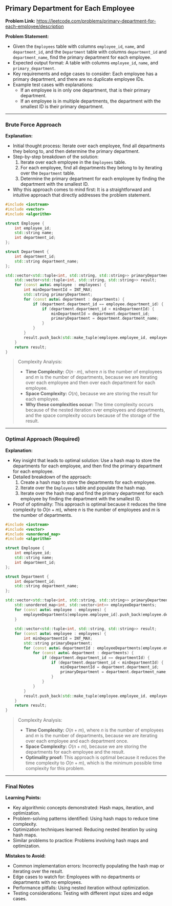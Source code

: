 ## Primary Department for Each Employee

**Problem Link:** https://leetcode.com/problems/primary-department-for-each-employee/description

**Problem Statement:**
- Given the `Employees` table with columns `employee_id`, `name`, and `department_id`, and the `Department` table with columns `department_id` and `department_name`, find the primary department for each employee.
- Expected output format: A table with columns `employee_id`, `name`, and `primary_department`.
- Key requirements and edge cases to consider: Each employee has a primary department, and there are no duplicate employee IDs.
- Example test cases with explanations:
  - If an employee is in only one department, that is their primary department.
  - If an employee is in multiple departments, the department with the smallest ID is their primary department.

---

### Brute Force Approach

**Explanation:**
- Initial thought process: Iterate over each employee, find all departments they belong to, and then determine the primary department.
- Step-by-step breakdown of the solution:
  1. Iterate over each employee in the `Employees` table.
  2. For each employee, find all departments they belong to by iterating over the `Department` table.
  3. Determine the primary department for each employee by finding the department with the smallest ID.
- Why this approach comes to mind first: It is a straightforward and intuitive approach that directly addresses the problem statement.

```cpp
#include <iostream>
#include <vector>
#include <algorithm>

struct Employee {
    int employee_id;
    std::string name;
    int department_id;
};

struct Department {
    int department_id;
    std::string department_name;
};

std::vector<std::tuple<int, std::string, std::string>> primaryDepartmentForEachEmployee(std::vector<Employee>& employees, std::vector<Department>& departments) {
    std::vector<std::tuple<int, std::string, std::string>> result;
    for (const auto& employee : employees) {
        int minDepartmentId = INT_MAX;
        std::string primaryDepartment;
        for (const auto& department : departments) {
            if (department.department_id == employee.department_id) {
                if (department.department_id < minDepartmentId) {
                    minDepartmentId = department.department_id;
                    primaryDepartment = department.department_name;
                }
            }
        }
        result.push_back(std::make_tuple(employee.employee_id, employee.name, primaryDepartment));
    }
    return result;
}
```

> Complexity Analysis:
> - **Time Complexity:** $O(n \cdot m)$, where $n$ is the number of employees and $m$ is the number of departments, because we are iterating over each employee and then over each department for each employee.
> - **Space Complexity:** $O(n)$, because we are storing the result for each employee.
> - **Why these complexities occur:** The time complexity occurs because of the nested iteration over employees and departments, and the space complexity occurs because of the storage of the result.

---

### Optimal Approach (Required)

**Explanation:**
- Key insight that leads to optimal solution: Use a hash map to store the departments for each employee, and then find the primary department for each employee.
- Detailed breakdown of the approach:
  1. Create a hash map to store the departments for each employee.
  2. Iterate over the `Employees` table and populate the hash map.
  3. Iterate over the hash map and find the primary department for each employee by finding the department with the smallest ID.
- Proof of optimality: This approach is optimal because it reduces the time complexity to $O(n + m)$, where $n$ is the number of employees and $m$ is the number of departments.

```cpp
#include <iostream>
#include <vector>
#include <unordered_map>
#include <algorithm>

struct Employee {
    int employee_id;
    std::string name;
    int department_id;
};

struct Department {
    int department_id;
    std::string department_name;
};

std::vector<std::tuple<int, std::string, std::string>> primaryDepartmentForEachEmployee(std::vector<Employee>& employees, std::vector<Department>& departments) {
    std::unordered_map<int, std::vector<int>> employeeDepartments;
    for (const auto& employee : employees) {
        employeeDepartments[employee.employee_id].push_back(employee.department_id);
    }
    
    std::vector<std::tuple<int, std::string, std::string>> result;
    for (const auto& employee : employees) {
        int minDepartmentId = INT_MAX;
        std::string primaryDepartment;
        for (const auto& departmentId : employeeDepartments[employee.employee_id]) {
            for (const auto& department : departments) {
                if (department.department_id == departmentId) {
                    if (department.department_id < minDepartmentId) {
                        minDepartmentId = department.department_id;
                        primaryDepartment = department.department_name;
                    }
                }
            }
        }
        result.push_back(std::make_tuple(employee.employee_id, employee.name, primaryDepartment));
    }
    return result;
}
```

> Complexity Analysis:
> - **Time Complexity:** $O(n + m)$, where $n$ is the number of employees and $m$ is the number of departments, because we are iterating over each employee and each department once.
> - **Space Complexity:** $O(n + m)$, because we are storing the departments for each employee and the result.
> - **Optimality proof:** This approach is optimal because it reduces the time complexity to $O(n + m)$, which is the minimum possible time complexity for this problem.

---

### Final Notes

**Learning Points:**
- Key algorithmic concepts demonstrated: Hash maps, iteration, and optimization.
- Problem-solving patterns identified: Using hash maps to reduce time complexity.
- Optimization techniques learned: Reducing nested iteration by using hash maps.
- Similar problems to practice: Problems involving hash maps and optimization.

**Mistakes to Avoid:**
- Common implementation errors: Incorrectly populating the hash map or iterating over the result.
- Edge cases to watch for: Employees with no departments or departments with no employees.
- Performance pitfalls: Using nested iteration without optimization.
- Testing considerations: Testing with different input sizes and edge cases.